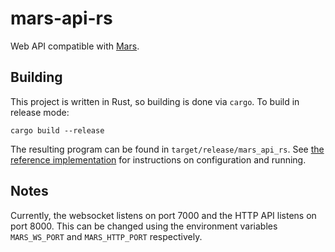 # mars-api-rs

Web API compatible with [Mars](https://github.com/Warzone/mars).

## Building

This project is written in Rust, so building is done via `cargo`. To build in release mode:

```
cargo build --release
```

The resulting program can be found in `target/release/mars_api_rs`. See [the reference implementation](https://github.com/Warzone/mars-api) for instructions on configuration and running.

## Notes

Currently, the websocket listens on port 7000 and the HTTP API listens on port 8000. This can be changed using the environment variables `MARS_WS_PORT` and `MARS_HTTP_PORT` respectively.
